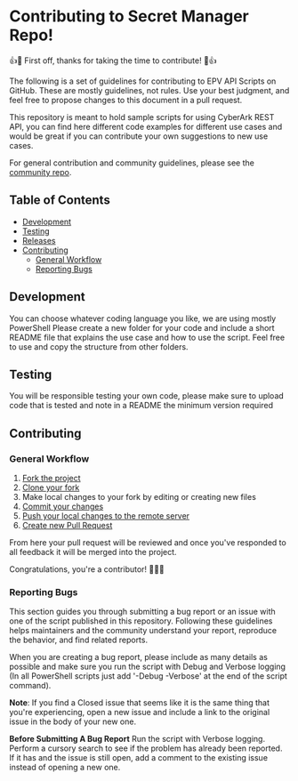 # Contributing to Secret Manager Repo!
👍🎉 First off, thanks for taking the time to contribute! 🎉👍

The following is a set of guidelines for contributing to EPV API Scripts on GitHub. These are mostly guidelines, not rules. Use your best judgment, and feel free to propose changes to this document in a pull request.

This repository is meant to hold sample scripts for using CyberArk REST API, you can find here different code examples for different use cases and would be great if you can contribute your own suggestions to new use cases.

For general contribution and community guidelines, please see the [community repo](https://github.com/cyberark/community).

## Table of Contents

- [Development](#development)
- [Testing](#testing)
- [Releases](#releases)
- [Contributing](#contributing)
	- [General Workflow](#general-workflow)
	- [Reporting Bugs](#reporting-bugs)

## Development

You can choose whatever coding language you like, we are using mostly PowerShell
Please create a new folder for your code and include a short README file that explains the use case and how to use the script. Feel free to use and copy the structure from other folders.

## Testing

You will be responsible testing your own code, please make sure to upload code that is tested and note in a README the minimum version required

## Contributing 
### General Workflow

1. [Fork the project](https://help.github.com/en/github/getting-started-with-github/fork-a-repo)
2. [Clone your fork](https://help.github.com/en/github/creating-cloning-and-archiving-repositories/cloning-a-repository)
3. Make local changes to your fork by editing or creating new files
3. [Commit your changes](https://help.github.com/en/github/managing-files-in-a-repository/adding-a-file-to-a-repository-using-the-command-line)
4. [Push your local changes to the remote server](https://help.github.com/en/github/using-git/pushing-commits-to-a-remote-repository)
5. [Create new Pull Request](https://help.github.com/en/github/collaborating-with-issues-and-pull-requests/creating-a-pull-request-from-a-fork)

From here your pull request will be reviewed and once you've responded to all feedback it will be merged into the project. 

Congratulations, you're a contributor! 🎉🎉🎉

### Reporting Bugs
This section guides you through submitting a bug report or an issue with one of the script published in this repository. Following these guidelines helps maintainers and the community understand your report, reproduce the behavior, and find related reports.

When you are creating a bug report, please include as many details as possible and make sure you run the script with Debug and Verbose logging (In all PowerShell scripts just add '-Debug -Verbose' at the end of the script command).

**Note**: If you find a Closed issue that seems like it is the same thing that you're experiencing, open a new issue and include a link to the original issue in the body of your new one.

**Before Submitting A Bug Report**
Run the script with Verbose logging.
Perform a cursory search to see if the problem has already been reported. If it has and the issue is still open, add a comment to the existing issue instead of opening a new one.

